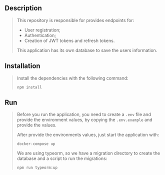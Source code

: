 ## Description

> This repository is responsible for provides endpoints for:
> - User registration;
> - Authentication;
> - Creation of JWT tokens and refresh tokens.
> 
> This application has its own database to save the users information.

## Installation
> Install the dependencies with the following command:
> ```
> npm install
> ```

## Run
> Before you run the application, you need to create a ```.env``` file and provide the environment values, by copying the ```.env.example``` and provide the values.
>
> After provide the environments values, just start the application with:
> ```
> docker-compose up
> ```
> We are using typeorm, so we have a migration directory to create the database and a script to run the migrations:
> ```
> npm run typeorm:up
> ```